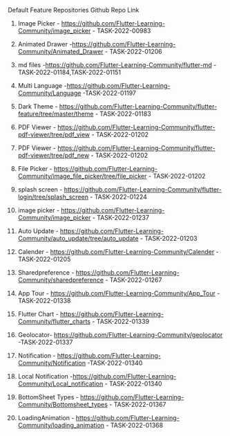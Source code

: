 Default Feature Repositories Github Repo Link

1. Image Picker - https://github.com/Flutter-Learning-Community/image_picker - TASK-2022-00983

2. Animated Drawer -https://github.com/Flutter-Learning-Community/Animated_Drawer - TASK-2022-01206

3. md files -https://github.com/Flutter-Learning-Community/flutter-md -TASK-2022-01184,TASK-2022-01151

4. Multi Language -https://github.com/Flutter-Learning-Community/Language -TASK-2022-01197

5. Dark Theme - https://github.com/Flutter-Learning-Community/flutter-feature/tree/master/theme - TASK-2022-01183

6. PDF Viewer - https://github.com/Flutter-Learning-Community/flutter-pdf-viewer/tree/pdf_view - TASK-2022-01202

7. PDF Viewer - https://github.com/Flutter-Learning-Community/flutter-pdf-viewer/tree/pdf_new - TASK-2022-01202

8. File Picker - https://github.com/Flutter-Learning-Community/image_file_picker/tree/file_picker - TASK-2022-01202

9. splash screen - https://github.com/Flutter-Learning-Community/flutter-login/tree/splash_screen   -  TASK-2022-01224

10. image picker - https://github.com/Flutter-Learning-Community/image_picker -  TASK-2022-01237

11. Auto Update - https://github.com/Flutter-Learning-Community/auto_update/tree/auto_update - TASK-2022-01203

12. Calender - https://github.com/Flutter-Learning-Community/Calender - TASK-2022-01205 

13. Sharedpreference -  https://github.com/Flutter-Learning-Community/sharedpreference - TASK-2022-01267

14. App Tour  - https://github.com/Flutter-Learning-Community/App_Tour - TASK-2022-01338
  
15. Flutter Chart  - https://github.com/Flutter-Learning-Community/flutter_charts  -  TASK-2022-01339

16. Geolocator- https://github.com/Flutter-Learning-Community/geolocator -TASK-2022-01337


17. Notification - https://github.com/Flutter-Learning-Community/Notification -TASK-2022-01340

18. Local Notification -https://github.com/Flutter-Learning-Community/Local_notification - TASK-2022-01340

19. BottomSheet Types - https://github.com/Flutter-Learning-Community/Bottomsheet_types - TASK-2022-01367

20. LoadingAnimation - https://github.com/Flutter-Learning-Community/loading_animation - TASK-2022-01368



